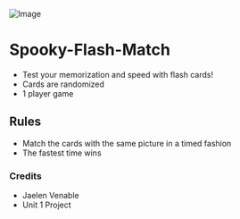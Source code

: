
![Image](https://img.freepik.com/free-vector/flat-halloween-pumpkins-collection_52683-74293.jpg?w=2000)

# Spooky-Flash-Match

* Test your memorization and speed with flash cards!
* Cards are randomized
* 1 player game


## Rules

* Match the cards with the same picture in a timed fashion
* The fastest time wins


### Credits

* Jaelen Venable
* Unit 1 Project
